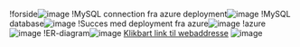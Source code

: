 !forside![image](https://github.com/user-attachments/assets/5ca0b52a-546a-4c7c-8152-872ce3bcefa1)
!MySQL connection fra azure deployment![image](https://github.com/user-attachments/assets/bfbc73b0-3fd5-4682-8f58-fcb4e0b9808c)
!MySQL database![image](https://github.com/user-attachments/assets/03e692f7-bc9e-45f0-9178-53fc1ddd7a12)
!Succes med deployment fra azure![image](https://github.com/user-attachments/assets/ba97f67d-2d96-4cf0-9273-188f99417644)
!azure![image](https://github.com/user-attachments/assets/b2c12ff0-a7c1-403f-ae50-bd869d8c34b2)
!ER-diagram![image](https://github.com/user-attachments/assets/f0c1b99c-66fd-4bc6-9201-25803a0be6fe)
[Klikbart link til webaddresse](https://tourist-guide-hvc7ezc8ddg7g3gh.northeurope-01.azurewebsites.net/attractions)
![image](https://github.com/user-attachments/assets/b17eb0f0-6a61-4caf-b1fb-36d75ef3afb2)





